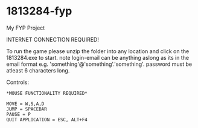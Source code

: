 # 1813284-fyp
My FYP Project

INTERNET CONNECTION REQUIRED!

To run the game please unzip the folder into any location and click on the 1813284.exe to start.
note login-email can be anything aslong as its in the email format e.g. 'something'@'something'.'something'.
password must be atleast 6 characters long.


Controls:

    *MOUSE FUNCTIONALITY REQUIRED* 

    MOVE = W,S,A,D
    JUMP = SPACEBAR
    PAUSE = P
    QUIT APPLICATION = ESC, ALT+F4
